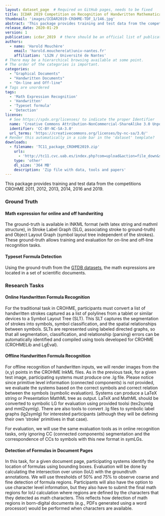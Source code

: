 ```yaml
---
layout: dataset_page  # Required on GitHub pages, needs to be fixed
title: ICDAR 2019 Competition on Recognition of Handwritten Mathematical Expressions and Typeset Formula Detection
thumbnail: 'images/ICDAR2019-CROHME-TDF_1/146.jpg'
abstract: 'This package provides training and test data from the competitions CROHME 2011, 2012, 2013, 2014, 2016 and 2019.'
release_date: 2020-01-29
version: 1
publication: icdar_2019  # there should be an official list of publication ids
authors: 
  - name: 'Harold Mouchère'
    email: 'harold.mouchere(at)univ-nantes.fr'
    affiliation: 'LS2N / Université de Nantes'
# There may be a hierarchical browsing available at some point.
# The order of the categories is important.
categories: 
  - "Graphical Documents"
  - "Handwritten Documents"
  - "On-line and Off-line"
# Tags are unordered
tags:
  - 'Math Expression Recognition'
  - 'Handwritten'
  - 'Typeset formula'
  - 'Detection'
license: 
  # See https://spdx.org/licenses/ to indicate the proper Identifier
  name: 'Creative Commons Attribution-NonCommercial-ShareAlike 3.0 Unported'
  identifier: 'CC-BY-NC-SA-3.0'
  url_terms: 'https://creativecommons.org/licenses/by-nc-sa/3.0/'
# Render this automatically in a side bar in the 'dataset' template?
downloads:
  - filename: 'TC11_package_CROHME2019.zip'
    urls: 
      - 'http://tc11.cvc.uab.es/index.php?com=upload&action=file_down&section=dataset&section_id=270&file=237'
    type: 'other'
    dl_size: '364 MB'
    description: 'Zip file with data, tools and papers'
---
```


This package provides training and test data from the competitions CROHME 2011, 2012, 2013, 2014, 2016 and 2019.

### Ground Truth

#### Math expression for online and off handwriting
The ground-truth is available in INKML format (with latex string and mathml structure), in Stroke Label Graph (SLG, associating stroke to ground-truth) and Object Layout Graph (symbol layout tree independent of the strokes). These ground-truth allows training and evaluation for on-line and off-line recognition tasks.

#### Typeset Formula Detection
Using the ground-truth from the [GTDB datasets](https://github.com/uchidalab/GTDB-Dataset), the math expressions are located in a set of scientific documents.

### Research Tasks

#### Online Handwritten Formula Recognition
For the traditional task in CROHME, participants must convert a list of handwritten strokes captured as a list of polylines from a tablet or similar devices to a Symbol Layout Tree (SLT). This SLT captures the segmentation of strokes into symbols, symbol classification, and the spatial relationships between symbols. SLTs are represented using labeled directed graphs, so that all segmentation, classification, and relationship (parsing) errors can be automatically identified and compiled using tools developed for CROHME (CROHMELib and LgEval).

#### Offline Handwritten Formula Recognition
For offline recognition of handwritten inputs, we will render images from the (x,y) points in the CROHME InkML files. As in the previous task, for a given test image, participating systems must produce one .lg file. Please notice since primitive level information (connected components) is not provided, we evaluate the systems based on the correct symbols and correct relation between the symbols (symbolic evaluation). Systems can produce a LaTeX string or Presentation MathML tree as output. LaTeX and MathML should be converted to symbolic LG for evaluation using provided toolsi (tex2symlg and mml2symlg). There are also tools to convert .lg files to symbolic label graphs (lg2symlg) for interested participants (although they will be defining their own ‘stroke’ primitives in that case).

For evaluation, we will use the same evaluation tools as in online recognition tasks, only ignoring CC (connected components) segmentation and the correspondence of CCs to symbols with this new format in symLGs.

#### Detection of Formulas in Document Pages
In this task, for a given document page, participating systems identify the location of formulas using bounding boxes. Evaluation will be done by calculating the intersection over union (IoU) with the groundtruth annotations. We will use thresholds of 50% and 75% to observe coarse and fine detection of formula regions. Participants will also have the option to use character level information, but they also have to submit the final math regions for IoU calculation where regions are defined by the characters that they detected as math characters. This reflects how detection of math regions in born-digital documents (e.g., PDFs generated using a word processor) would be performed when characters are available.
